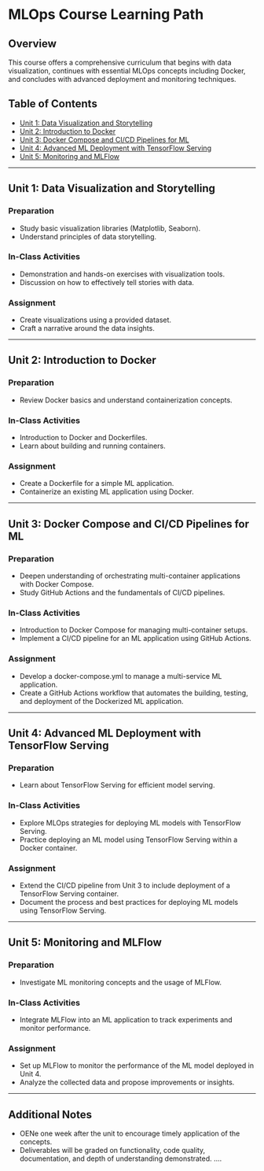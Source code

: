 # MLOps Course Learning Path

## Overview
This course offers a comprehensive curriculum that begins with data visualization, continues with essential MLOps concepts including Docker, and concludes with advanced deployment and monitoring techniques.

## Table of Contents
- [Unit 1: Data Visualization and Storytelling](#unit-1-data-visualization-and-storytelling)
- [Unit 2: Introduction to Docker](#unit-2-introduction-to-docker)
- [Unit 3: Docker Compose and CI/CD Pipelines for ML](#unit-3-docker-compose-and-cicd-pipelines-for-ml)
- [Unit 4: Advanced ML Deployment with TensorFlow Serving](#unit-4-advanced-ml-deployment-with-tensorflow-serving)
- [Unit 5: Monitoring and MLFlow](#unit-5-monitoring-and-mlflow)

---

## Unit 1: Data Visualization and Storytelling

### Preparation
- Study basic visualization libraries (Matplotlib, Seaborn).
- Understand principles of data storytelling.

### In-Class Activities
- Demonstration and hands-on exercises with visualization tools.
- Discussion on how to effectively tell stories with data.

### Assignment
- Create visualizations using a provided dataset.
- Craft a narrative around the data insights.

---

## Unit 2: Introduction to Docker

### Preparation
- Review Docker basics and understand containerization concepts.

### In-Class Activities
- Introduction to Docker and Dockerfiles.
- Learn about building and running containers.

### Assignment
- Create a Dockerfile for a simple ML application.
- Containerize an existing ML application using Docker.

---

## Unit 3: Docker Compose and CI/CD Pipelines for ML

### Preparation
- Deepen understanding of orchestrating multi-container applications with Docker Compose.
- Study GitHub Actions and the fundamentals of CI/CD pipelines.

### In-Class Activities
- Introduction to Docker Compose for managing multi-container setups.
- Implement a CI/CD pipeline for an ML application using GitHub Actions.

### Assignment
- Develop a docker-compose.yml to manage a multi-service ML application.
- Create a GitHub Actions workflow that automates the building, testing, and deployment of the Dockerized ML application.

---

## Unit 4: Advanced ML Deployment with TensorFlow Serving

### Preparation
- Learn about TensorFlow Serving for efficient model serving.

### In-Class Activities
- Explore MLOps strategies for deploying ML models with TensorFlow Serving.
- Practice deploying an ML model using TensorFlow Serving within a Docker container.

### Assignment
- Extend the CI/CD pipeline from Unit 3 to include deployment of a TensorFlow Serving container.
- Document the process and best practices for deploying ML models using TensorFlow Serving.

---

## Unit 5: Monitoring and MLFlow

### Preparation
- Investigate ML monitoring concepts and the usage of MLFlow.

### In-Class Activities
- Integrate MLFlow into an ML application to track experiments and monitor performance.

### Assignment
- Set up MLFlow to monitor the performance of the ML model deployed in Unit 4.
- Analyze the collected data and propose improvements or insights.

---

## Additional Notes
- OENe one week after the  unit to encourage timely application of the concepts.
- Deliverables will be graded on functionality, code quality, documentation, and depth of understanding demonstrated.
....

